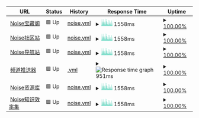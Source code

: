 <!--start: status pages-->
<!-- This summary is generated by Upptime (https://github.com/upptime/upptime) -->
<!-- Do not edit this manually, your changes will be overwritten -->
<!-- prettier-ignore -->
| URL | Status | History | Response Time | Uptime |
| --- | ------ | ------- | ------------- | ------ |
| <img alt="" src="https://icons.duckduckgo.com/ip3/noisevip.cn.ico" height="13"> [Noise宝藏阁](https://noisevip.cn) | 🟩 Up | [noise.yml](https://github.com/rcy1314/runtime/commits/HEAD/history/noise.yml) | <details><summary><img alt="Response time graph" src="./graphs/noise/response-time-week.png" height="20"> 1558ms</summary><br><a href="https://rcy1314.github.io/runtime/history/noise"><img alt="Response time 1585" src="https://img.shields.io/endpoint?url=https%3A%2F%2Fraw.githubusercontent.com%2Frcy1314%2Fruntime%2FHEAD%2Fapi%2Fnoise%2Fresponse-time.json"></a><br><a href="https://rcy1314.github.io/runtime/history/noise"><img alt="24-hour response time 1379" src="https://img.shields.io/endpoint?url=https%3A%2F%2Fraw.githubusercontent.com%2Frcy1314%2Fruntime%2FHEAD%2Fapi%2Fnoise%2Fresponse-time-day.json"></a><br><a href="https://rcy1314.github.io/runtime/history/noise"><img alt="7-day response time 1558" src="https://img.shields.io/endpoint?url=https%3A%2F%2Fraw.githubusercontent.com%2Frcy1314%2Fruntime%2FHEAD%2Fapi%2Fnoise%2Fresponse-time-week.json"></a><br><a href="https://rcy1314.github.io/runtime/history/noise"><img alt="30-day response time 1585" src="https://img.shields.io/endpoint?url=https%3A%2F%2Fraw.githubusercontent.com%2Frcy1314%2Fruntime%2FHEAD%2Fapi%2Fnoise%2Fresponse-time-month.json"></a><br><a href="https://rcy1314.github.io/runtime/history/noise"><img alt="1-year response time 1585" src="https://img.shields.io/endpoint?url=https%3A%2F%2Fraw.githubusercontent.com%2Frcy1314%2Fruntime%2FHEAD%2Fapi%2Fnoise%2Fresponse-time-year.json"></a></details> | <details><summary><a href="https://rcy1314.github.io/runtime/history/noise">100.00%</a></summary><a href="https://rcy1314.github.io/runtime/history/noise"><img alt="All-time uptime 100.00%" src="https://img.shields.io/endpoint?url=https%3A%2F%2Fraw.githubusercontent.com%2Frcy1314%2Fruntime%2FHEAD%2Fapi%2Fnoise%2Fuptime.json"></a><br><a href="https://rcy1314.github.io/runtime/history/noise"><img alt="24-hour uptime 100.00%" src="https://img.shields.io/endpoint?url=https%3A%2F%2Fraw.githubusercontent.com%2Frcy1314%2Fruntime%2FHEAD%2Fapi%2Fnoise%2Fuptime-day.json"></a><br><a href="https://rcy1314.github.io/runtime/history/noise"><img alt="7-day uptime 100.00%" src="https://img.shields.io/endpoint?url=https%3A%2F%2Fraw.githubusercontent.com%2Frcy1314%2Fruntime%2FHEAD%2Fapi%2Fnoise%2Fuptime-week.json"></a><br><a href="https://rcy1314.github.io/runtime/history/noise"><img alt="30-day uptime 100.00%" src="https://img.shields.io/endpoint?url=https%3A%2F%2Fraw.githubusercontent.com%2Frcy1314%2Fruntime%2FHEAD%2Fapi%2Fnoise%2Fuptime-month.json"></a><br><a href="https://rcy1314.github.io/runtime/history/noise"><img alt="1-year uptime 100.00%" src="https://img.shields.io/endpoint?url=https%3A%2F%2Fraw.githubusercontent.com%2Frcy1314%2Fruntime%2FHEAD%2Fapi%2Fnoise%2Fuptime-year.json"></a></details>
| <img alt="" src="https://icons.duckduckgo.com/ip3/www.efficiency.vip.ico" height="13"> [Noise社区站](https://www.efficiency.vip) | 🟩 Up | [noise.yml](https://github.com/rcy1314/runtime/commits/HEAD/history/noise.yml) | <details><summary><img alt="Response time graph" src="./graphs/noise/response-time-week.png" height="20"> 1558ms</summary><br><a href="https://rcy1314.github.io/runtime/history/noise"><img alt="Response time 1585" src="https://img.shields.io/endpoint?url=https%3A%2F%2Fraw.githubusercontent.com%2Frcy1314%2Fruntime%2FHEAD%2Fapi%2Fnoise%2Fresponse-time.json"></a><br><a href="https://rcy1314.github.io/runtime/history/noise"><img alt="24-hour response time 1379" src="https://img.shields.io/endpoint?url=https%3A%2F%2Fraw.githubusercontent.com%2Frcy1314%2Fruntime%2FHEAD%2Fapi%2Fnoise%2Fresponse-time-day.json"></a><br><a href="https://rcy1314.github.io/runtime/history/noise"><img alt="7-day response time 1558" src="https://img.shields.io/endpoint?url=https%3A%2F%2Fraw.githubusercontent.com%2Frcy1314%2Fruntime%2FHEAD%2Fapi%2Fnoise%2Fresponse-time-week.json"></a><br><a href="https://rcy1314.github.io/runtime/history/noise"><img alt="30-day response time 1585" src="https://img.shields.io/endpoint?url=https%3A%2F%2Fraw.githubusercontent.com%2Frcy1314%2Fruntime%2FHEAD%2Fapi%2Fnoise%2Fresponse-time-month.json"></a><br><a href="https://rcy1314.github.io/runtime/history/noise"><img alt="1-year response time 1585" src="https://img.shields.io/endpoint?url=https%3A%2F%2Fraw.githubusercontent.com%2Frcy1314%2Fruntime%2FHEAD%2Fapi%2Fnoise%2Fresponse-time-year.json"></a></details> | <details><summary><a href="https://rcy1314.github.io/runtime/history/noise">100.00%</a></summary><a href="https://rcy1314.github.io/runtime/history/noise"><img alt="All-time uptime 100.00%" src="https://img.shields.io/endpoint?url=https%3A%2F%2Fraw.githubusercontent.com%2Frcy1314%2Fruntime%2FHEAD%2Fapi%2Fnoise%2Fuptime.json"></a><br><a href="https://rcy1314.github.io/runtime/history/noise"><img alt="24-hour uptime 100.00%" src="https://img.shields.io/endpoint?url=https%3A%2F%2Fraw.githubusercontent.com%2Frcy1314%2Fruntime%2FHEAD%2Fapi%2Fnoise%2Fuptime-day.json"></a><br><a href="https://rcy1314.github.io/runtime/history/noise"><img alt="7-day uptime 100.00%" src="https://img.shields.io/endpoint?url=https%3A%2F%2Fraw.githubusercontent.com%2Frcy1314%2Fruntime%2FHEAD%2Fapi%2Fnoise%2Fuptime-week.json"></a><br><a href="https://rcy1314.github.io/runtime/history/noise"><img alt="30-day uptime 100.00%" src="https://img.shields.io/endpoint?url=https%3A%2F%2Fraw.githubusercontent.com%2Frcy1314%2Fruntime%2FHEAD%2Fapi%2Fnoise%2Fuptime-month.json"></a><br><a href="https://rcy1314.github.io/runtime/history/noise"><img alt="1-year uptime 100.00%" src="https://img.shields.io/endpoint?url=https%3A%2F%2Fraw.githubusercontent.com%2Frcy1314%2Fruntime%2FHEAD%2Fapi%2Fnoise%2Fuptime-year.json"></a></details>
| <img alt="" src="https://icons.duckduckgo.com/ip3/www.noisedh.cn.ico" height="13"> [Noise导航站](https://www.noisedh.cn) | 🟩 Up | [noise.yml](https://github.com/rcy1314/runtime/commits/HEAD/history/noise.yml) | <details><summary><img alt="Response time graph" src="./graphs/noise/response-time-week.png" height="20"> 1558ms</summary><br><a href="https://rcy1314.github.io/runtime/history/noise"><img alt="Response time 1585" src="https://img.shields.io/endpoint?url=https%3A%2F%2Fraw.githubusercontent.com%2Frcy1314%2Fruntime%2FHEAD%2Fapi%2Fnoise%2Fresponse-time.json"></a><br><a href="https://rcy1314.github.io/runtime/history/noise"><img alt="24-hour response time 1379" src="https://img.shields.io/endpoint?url=https%3A%2F%2Fraw.githubusercontent.com%2Frcy1314%2Fruntime%2FHEAD%2Fapi%2Fnoise%2Fresponse-time-day.json"></a><br><a href="https://rcy1314.github.io/runtime/history/noise"><img alt="7-day response time 1558" src="https://img.shields.io/endpoint?url=https%3A%2F%2Fraw.githubusercontent.com%2Frcy1314%2Fruntime%2FHEAD%2Fapi%2Fnoise%2Fresponse-time-week.json"></a><br><a href="https://rcy1314.github.io/runtime/history/noise"><img alt="30-day response time 1585" src="https://img.shields.io/endpoint?url=https%3A%2F%2Fraw.githubusercontent.com%2Frcy1314%2Fruntime%2FHEAD%2Fapi%2Fnoise%2Fresponse-time-month.json"></a><br><a href="https://rcy1314.github.io/runtime/history/noise"><img alt="1-year response time 1585" src="https://img.shields.io/endpoint?url=https%3A%2F%2Fraw.githubusercontent.com%2Frcy1314%2Fruntime%2FHEAD%2Fapi%2Fnoise%2Fresponse-time-year.json"></a></details> | <details><summary><a href="https://rcy1314.github.io/runtime/history/noise">100.00%</a></summary><a href="https://rcy1314.github.io/runtime/history/noise"><img alt="All-time uptime 100.00%" src="https://img.shields.io/endpoint?url=https%3A%2F%2Fraw.githubusercontent.com%2Frcy1314%2Fruntime%2FHEAD%2Fapi%2Fnoise%2Fuptime.json"></a><br><a href="https://rcy1314.github.io/runtime/history/noise"><img alt="24-hour uptime 100.00%" src="https://img.shields.io/endpoint?url=https%3A%2F%2Fraw.githubusercontent.com%2Frcy1314%2Fruntime%2FHEAD%2Fapi%2Fnoise%2Fuptime-day.json"></a><br><a href="https://rcy1314.github.io/runtime/history/noise"><img alt="7-day uptime 100.00%" src="https://img.shields.io/endpoint?url=https%3A%2F%2Fraw.githubusercontent.com%2Frcy1314%2Fruntime%2FHEAD%2Fapi%2Fnoise%2Fuptime-week.json"></a><br><a href="https://rcy1314.github.io/runtime/history/noise"><img alt="30-day uptime 100.00%" src="https://img.shields.io/endpoint?url=https%3A%2F%2Fraw.githubusercontent.com%2Frcy1314%2Fruntime%2FHEAD%2Fapi%2Fnoise%2Fuptime-month.json"></a><br><a href="https://rcy1314.github.io/runtime/history/noise"><img alt="1-year uptime 100.00%" src="https://img.shields.io/endpoint?url=https%3A%2F%2Fraw.githubusercontent.com%2Frcy1314%2Fruntime%2FHEAD%2Fapi%2Fnoise%2Fuptime-year.json"></a></details>
| <img alt="" src="https://icons.duckduckgo.com/ip3/www.efficiencynoise.top.ico" height="13"> [频道推送器](https://www.efficiencynoise.top) | 🟩 Up | [.yml](https://github.com/rcy1314/runtime/commits/HEAD/history/.yml) | <details><summary><img alt="Response time graph" src="./graphs//response-time-week.png" height="20"> 951ms</summary><br><a href="https://rcy1314.github.io/runtime/history/"><img alt="Response time 1021" src="https://img.shields.io/endpoint?url=https%3A%2F%2Fraw.githubusercontent.com%2Frcy1314%2Fruntime%2FHEAD%2Fapi%2F%2Fresponse-time.json"></a><br><a href="https://rcy1314.github.io/runtime/history/"><img alt="24-hour response time 920" src="https://img.shields.io/endpoint?url=https%3A%2F%2Fraw.githubusercontent.com%2Frcy1314%2Fruntime%2FHEAD%2Fapi%2F%2Fresponse-time-day.json"></a><br><a href="https://rcy1314.github.io/runtime/history/"><img alt="7-day response time 951" src="https://img.shields.io/endpoint?url=https%3A%2F%2Fraw.githubusercontent.com%2Frcy1314%2Fruntime%2FHEAD%2Fapi%2F%2Fresponse-time-week.json"></a><br><a href="https://rcy1314.github.io/runtime/history/"><img alt="30-day response time 1021" src="https://img.shields.io/endpoint?url=https%3A%2F%2Fraw.githubusercontent.com%2Frcy1314%2Fruntime%2FHEAD%2Fapi%2F%2Fresponse-time-month.json"></a><br><a href="https://rcy1314.github.io/runtime/history/"><img alt="1-year response time 1021" src="https://img.shields.io/endpoint?url=https%3A%2F%2Fraw.githubusercontent.com%2Frcy1314%2Fruntime%2FHEAD%2Fapi%2F%2Fresponse-time-year.json"></a></details> | <details><summary><a href="https://rcy1314.github.io/runtime/history/">100.00%</a></summary><a href="https://rcy1314.github.io/runtime/history/"><img alt="All-time uptime 100.00%" src="https://img.shields.io/endpoint?url=https%3A%2F%2Fraw.githubusercontent.com%2Frcy1314%2Fruntime%2FHEAD%2Fapi%2F%2Fuptime.json"></a><br><a href="https://rcy1314.github.io/runtime/history/"><img alt="24-hour uptime 100.00%" src="https://img.shields.io/endpoint?url=https%3A%2F%2Fraw.githubusercontent.com%2Frcy1314%2Fruntime%2FHEAD%2Fapi%2F%2Fuptime-day.json"></a><br><a href="https://rcy1314.github.io/runtime/history/"><img alt="7-day uptime 100.00%" src="https://img.shields.io/endpoint?url=https%3A%2F%2Fraw.githubusercontent.com%2Frcy1314%2Fruntime%2FHEAD%2Fapi%2F%2Fuptime-week.json"></a><br><a href="https://rcy1314.github.io/runtime/history/"><img alt="30-day uptime 100.00%" src="https://img.shields.io/endpoint?url=https%3A%2F%2Fraw.githubusercontent.com%2Frcy1314%2Fruntime%2FHEAD%2Fapi%2F%2Fuptime-month.json"></a><br><a href="https://rcy1314.github.io/runtime/history/"><img alt="1-year uptime 100.00%" src="https://img.shields.io/endpoint?url=https%3A%2F%2Fraw.githubusercontent.com%2Frcy1314%2Fruntime%2FHEAD%2Fapi%2F%2Fuptime-year.json"></a></details>
| <img alt="" src="https://icons.duckduckgo.com/ip3/www.noiseyp.top.ico" height="13"> [Noise资源库](https://www.noiseyp.top) | 🟩 Up | [noise.yml](https://github.com/rcy1314/runtime/commits/HEAD/history/noise.yml) | <details><summary><img alt="Response time graph" src="./graphs/noise/response-time-week.png" height="20"> 1558ms</summary><br><a href="https://rcy1314.github.io/runtime/history/noise"><img alt="Response time 1585" src="https://img.shields.io/endpoint?url=https%3A%2F%2Fraw.githubusercontent.com%2Frcy1314%2Fruntime%2FHEAD%2Fapi%2Fnoise%2Fresponse-time.json"></a><br><a href="https://rcy1314.github.io/runtime/history/noise"><img alt="24-hour response time 1379" src="https://img.shields.io/endpoint?url=https%3A%2F%2Fraw.githubusercontent.com%2Frcy1314%2Fruntime%2FHEAD%2Fapi%2Fnoise%2Fresponse-time-day.json"></a><br><a href="https://rcy1314.github.io/runtime/history/noise"><img alt="7-day response time 1558" src="https://img.shields.io/endpoint?url=https%3A%2F%2Fraw.githubusercontent.com%2Frcy1314%2Fruntime%2FHEAD%2Fapi%2Fnoise%2Fresponse-time-week.json"></a><br><a href="https://rcy1314.github.io/runtime/history/noise"><img alt="30-day response time 1585" src="https://img.shields.io/endpoint?url=https%3A%2F%2Fraw.githubusercontent.com%2Frcy1314%2Fruntime%2FHEAD%2Fapi%2Fnoise%2Fresponse-time-month.json"></a><br><a href="https://rcy1314.github.io/runtime/history/noise"><img alt="1-year response time 1585" src="https://img.shields.io/endpoint?url=https%3A%2F%2Fraw.githubusercontent.com%2Frcy1314%2Fruntime%2FHEAD%2Fapi%2Fnoise%2Fresponse-time-year.json"></a></details> | <details><summary><a href="https://rcy1314.github.io/runtime/history/noise">100.00%</a></summary><a href="https://rcy1314.github.io/runtime/history/noise"><img alt="All-time uptime 100.00%" src="https://img.shields.io/endpoint?url=https%3A%2F%2Fraw.githubusercontent.com%2Frcy1314%2Fruntime%2FHEAD%2Fapi%2Fnoise%2Fuptime.json"></a><br><a href="https://rcy1314.github.io/runtime/history/noise"><img alt="24-hour uptime 100.00%" src="https://img.shields.io/endpoint?url=https%3A%2F%2Fraw.githubusercontent.com%2Frcy1314%2Fruntime%2FHEAD%2Fapi%2Fnoise%2Fuptime-day.json"></a><br><a href="https://rcy1314.github.io/runtime/history/noise"><img alt="7-day uptime 100.00%" src="https://img.shields.io/endpoint?url=https%3A%2F%2Fraw.githubusercontent.com%2Frcy1314%2Fruntime%2FHEAD%2Fapi%2Fnoise%2Fuptime-week.json"></a><br><a href="https://rcy1314.github.io/runtime/history/noise"><img alt="30-day uptime 100.00%" src="https://img.shields.io/endpoint?url=https%3A%2F%2Fraw.githubusercontent.com%2Frcy1314%2Fruntime%2FHEAD%2Fapi%2Fnoise%2Fuptime-month.json"></a><br><a href="https://rcy1314.github.io/runtime/history/noise"><img alt="1-year uptime 100.00%" src="https://img.shields.io/endpoint?url=https%3A%2F%2Fraw.githubusercontent.com%2Frcy1314%2Fruntime%2FHEAD%2Fapi%2Fnoise%2Fuptime-year.json"></a></details>
| <img alt="" src="https://icons.duckduckgo.com/ip3/www.noisesite.cn.ico" height="13"> [Noise知识效率集](https://www.noisesite.cn) | 🟩 Up | [noise.yml](https://github.com/rcy1314/runtime/commits/HEAD/history/noise.yml) | <details><summary><img alt="Response time graph" src="./graphs/noise/response-time-week.png" height="20"> 1558ms</summary><br><a href="https://rcy1314.github.io/runtime/history/noise"><img alt="Response time 1585" src="https://img.shields.io/endpoint?url=https%3A%2F%2Fraw.githubusercontent.com%2Frcy1314%2Fruntime%2FHEAD%2Fapi%2Fnoise%2Fresponse-time.json"></a><br><a href="https://rcy1314.github.io/runtime/history/noise"><img alt="24-hour response time 1379" src="https://img.shields.io/endpoint?url=https%3A%2F%2Fraw.githubusercontent.com%2Frcy1314%2Fruntime%2FHEAD%2Fapi%2Fnoise%2Fresponse-time-day.json"></a><br><a href="https://rcy1314.github.io/runtime/history/noise"><img alt="7-day response time 1558" src="https://img.shields.io/endpoint?url=https%3A%2F%2Fraw.githubusercontent.com%2Frcy1314%2Fruntime%2FHEAD%2Fapi%2Fnoise%2Fresponse-time-week.json"></a><br><a href="https://rcy1314.github.io/runtime/history/noise"><img alt="30-day response time 1585" src="https://img.shields.io/endpoint?url=https%3A%2F%2Fraw.githubusercontent.com%2Frcy1314%2Fruntime%2FHEAD%2Fapi%2Fnoise%2Fresponse-time-month.json"></a><br><a href="https://rcy1314.github.io/runtime/history/noise"><img alt="1-year response time 1585" src="https://img.shields.io/endpoint?url=https%3A%2F%2Fraw.githubusercontent.com%2Frcy1314%2Fruntime%2FHEAD%2Fapi%2Fnoise%2Fresponse-time-year.json"></a></details> | <details><summary><a href="https://rcy1314.github.io/runtime/history/noise">100.00%</a></summary><a href="https://rcy1314.github.io/runtime/history/noise"><img alt="All-time uptime 100.00%" src="https://img.shields.io/endpoint?url=https%3A%2F%2Fraw.githubusercontent.com%2Frcy1314%2Fruntime%2FHEAD%2Fapi%2Fnoise%2Fuptime.json"></a><br><a href="https://rcy1314.github.io/runtime/history/noise"><img alt="24-hour uptime 100.00%" src="https://img.shields.io/endpoint?url=https%3A%2F%2Fraw.githubusercontent.com%2Frcy1314%2Fruntime%2FHEAD%2Fapi%2Fnoise%2Fuptime-day.json"></a><br><a href="https://rcy1314.github.io/runtime/history/noise"><img alt="7-day uptime 100.00%" src="https://img.shields.io/endpoint?url=https%3A%2F%2Fraw.githubusercontent.com%2Frcy1314%2Fruntime%2FHEAD%2Fapi%2Fnoise%2Fuptime-week.json"></a><br><a href="https://rcy1314.github.io/runtime/history/noise"><img alt="30-day uptime 100.00%" src="https://img.shields.io/endpoint?url=https%3A%2F%2Fraw.githubusercontent.com%2Frcy1314%2Fruntime%2FHEAD%2Fapi%2Fnoise%2Fuptime-month.json"></a><br><a href="https://rcy1314.github.io/runtime/history/noise"><img alt="1-year uptime 100.00%" src="https://img.shields.io/endpoint?url=https%3A%2F%2Fraw.githubusercontent.com%2Frcy1314%2Fruntime%2FHEAD%2Fapi%2Fnoise%2Fuptime-year.json"></a></details>

<!--end: status pages-->
